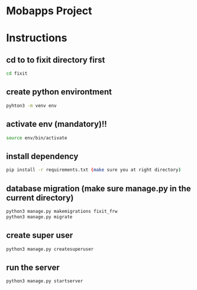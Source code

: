 # Mobapps Project

# Instructions
## cd to to fixit directory first
```bash
cd fixit
```

## create python environtment
```bash
pyhton3 -m venv env
```

## activate env (mandatory)!!
```bash
source env/bin/activate
```

## install dependency
```bash
pip install -r requirements.txt (make sure you at right directory)
```

## database migration (make sure manage.py in the current directory) 
```bash
python3 manage.py makemigrations fixit_frw
python3 manage.py migrate
```

## create super user
```bash
python3 manage.py createsuperuser
```

## run the server
```bash
python3 manage.py startserver
```

